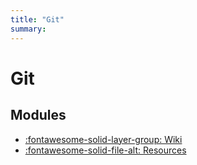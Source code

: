 ```yaml
---
title: "Git"
summary:
---
```


Git
===

Modules
---

- [:fontawesome-solid-layer-group: Wiki](wiki/index.md)
- [:fontawesome-solid-file-alt: Resources](resources.md)
